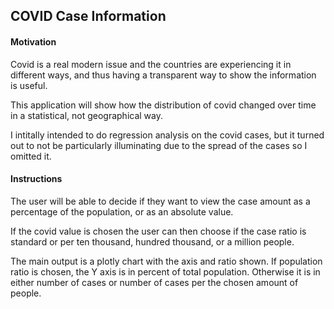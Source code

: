 ## COVID Case Information

#### Motivation
Covid is a real modern issue and the countries are experiencing it in different ways, and thus having a transparent way to show the information is useful.

This application will show how the distribution of covid changed over time in a statistical, not geographical way.


I intitally intended to do regression analysis on the covid cases, but it turned out to not be particularly illuminating due to the spread of the cases so I omitted it.

#### Instructions
The user will be able to decide if they want to view the case amount as a percentage of the population, or as an absolute value.

If the covid value is chosen the user can then choose if the case ratio is standard or per ten thousand, hundred thousand, or a million people.

The main output is a plotly chart with the axis and ratio shown. If population ratio is chosen, the Y axis is in percent of total population.
Otherwise it is in either number of cases or number of cases per the chosen amount of people.
